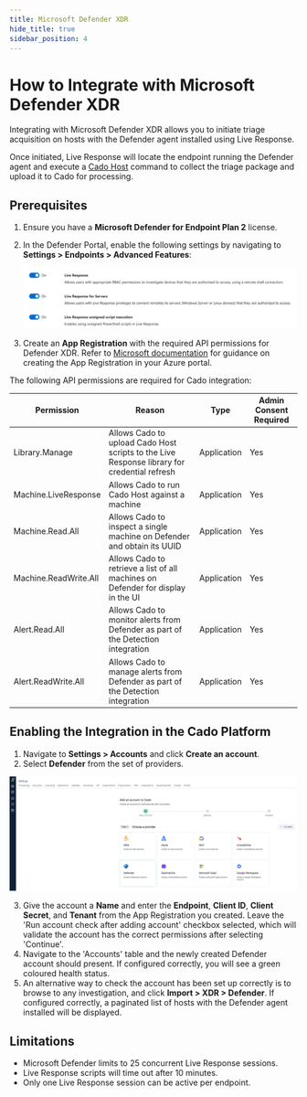 ```yaml
---
title: Microsoft Defender XDR
hide_title: true
sidebar_position: 4
---
```


# How to Integrate with Microsoft Defender XDR

Integrating with Microsoft Defender XDR allows you to initiate triage acquisition on hosts with the Defender agent installed using Live Response.

Once initiated, Live Response will locate the endpoint running the Defender agent and execute a [Cado Host](/cado/discovery-import/cado-host/intro) command to collect the triage package and upload it to Cado for processing.

## Prerequisites

1. Ensure you have a **Microsoft Defender for Endpoint Plan 2** license.
2. In the Defender Portal, enable the following settings by navigating to **Settings > Endpoints > Advanced Features**:
   
   ![Defender Live Response Settings](/img/defender_settings.png)
   
3. Create an **App Registration** with the required API permissions for Defender XDR. Refer to [Microsoft documentation](https://learn.microsoft.com/en-us/defender-endpoint/api/exposed-apis-create-app-webapp) for guidance on creating the App Registration in your Azure portal.

The following API permissions are required for Cado integration:

| Permission          | Reason                                                                                  | Type        | Admin Consent Required |
|---------------------|-----------------------------------------------------------------------------------------|-------------|------------------------|
| Library.Manage       | Allows Cado to upload Cado Host scripts to the Live Response library for credential refresh | Application | Yes                    |
| Machine.LiveResponse | Allows Cado to run Cado Host against a machine                                          | Application | Yes                    |
| Machine.Read.All     | Allows Cado to inspect a single machine on Defender and obtain its UUID                 | Application | Yes                    |
| Machine.ReadWrite.All| Allows Cado to retrieve a list of all machines on Defender for display in the UI        | Application | Yes                    |
| Alert.Read.All       | Allows Cado to monitor alerts from Defender as part of the Detection integration        | Application | Yes                    |
| Alert.ReadWrite.All  | Allows Cado to manage alerts from Defender as part of the Detection integration         | Application | Yes                    |

## Enabling the Integration in the Cado Platform

1. Navigate to **Settings > Accounts** and click **Create an account**.
2. Select **Defender** from the set of providers.

![Defender Integration](/img/Accounts-Defender.png)

3. Give the account a **Name** and enter the **Endpoint**, **Client ID**, **Client Secret**, and **Tenant** from the App Registration you created. Leave the 'Run account check after adding account' checkbox selected, which will validate the account has the correct permissions after selecting 'Continue'.
4. Navigate to the 'Accounts' table and the newly created Defender account should present. If configured correctly, you will see a green coloured health status.
5. An alternative way to check the account has been set up correctly is to browse to any investigation, and click **Import > XDR > Defender**. If configured correctly, a paginated list of hosts with the Defender agent installed will be displayed.

## Limitations

- Microsoft Defender limits to 25 concurrent Live Response sessions.
- Live Response scripts will time out after 10 minutes.
- Only one Live Response session can be active per endpoint.
